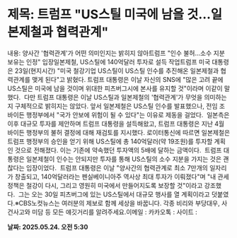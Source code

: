# **제목: 트럼프 "US스틸 미국에 남을 것…일본제철과 협력관계"**

  내용: 양사간 '협력관계'가 어떤 의미인지는 밝히지 않아트럼프 "인수 불허…소수 지분 보유는 인정" 입장일본제철, US스틸에 140억달러 투자로 설득 작업트럼프 미국 대통령은 23일(현지시간) "미국 철강기업 US스틸이 US스틸 인수를 추진해온 일본제철과 협력관계를 맺게 된다"고 밝혔다. 트럼프 대통령은 이날 자신의 SNS에 "많은 고려 끝에 US스틸은 미국에 남을 것이며 위대한 피츠버그시에 본사를 유지할 것"이라며 이같이 말했다.  다만 트럼프 대통령은 이날 US스틸과 일본제철의 '협력관계'가 무엇을 의미하는지 구체적으로 밝히지는 않았다. 앞서 일본제철은 US스틸 인수를 발표했으나, 전임 조 바이든 행정부에서 "국가 안보에 위험이 될 수 있다"는 이유로 제동을 걸었다.  일본측은 이후 대규모 투자를 제안하며 트럼프 대통령을 설득해왔고, 트럼프 대통령은 지난 4월 바이든 행정부의 불허 결정에 대해 재검토를 지시했다. 로이터통신에 따르면 일본제철은 트럼프 행정부의 승인을 얻기 위해 US스틸에 총 140억달러(약 19조원)를 투자할 계획인 것으로 전해졌다. 이는 기존에 약속했던 투자액의 5배에 달하는 금액이다.  트럼프 대통령은 일본제철이 인수는 안되지만 투자를 통해 US스틸의 소수 지분을 가지는 것은 괜찮다는 입장이었다.  트럼프 대통령은 이날 "양사간의 협력관계로 최소 7만개의 일자리가 창출되고, 140억달러라는 펜실베이니아주 역사상 최대 투자가 이뤄졌다"며 "내 관세 정책은 철강이 다시, 그리고 영원히 미국에서 만들어지도록 보장할 것"이라고 강조했다.  그는 오는 30일 피츠버그에 있는 US스틸에서 대규모 행사를 열 계획이라고 덧붙였다.※CBS노컷뉴스는 여러분의 제보로 함께 세상을 바꿉니다. 각종 비리와 부당대우, 사건사고와 미담 등 모든 얘깃거리를 알려주세요.이메일 : 카카오톡 : 사이트 :

  **날짜: 2025.05.24. 오전 5:30**